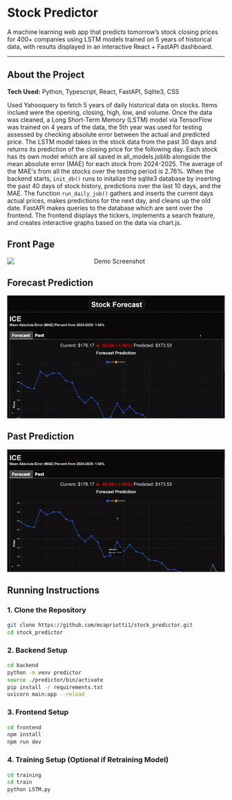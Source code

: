 # Stock Predictor

A machine learning web app that predicts tomorrow’s stock closing prices for 400+ companies using LSTM models trained on 5 years of historical data, with results displayed in an interactive React + FastAPI dashboard.

---

## About the Project

**Tech Used:** Python, Typescript, React, FastAPI, Sqlite3, CSS

Used Yahooquery to fetch 5 years of daily historical data on stocks. Items inclued were the opening, closing, high, low, and volume. Once the data was cleaned, a Long Short-Term Memory (LSTM) model via TensorFlow was trained on 4 years of the data, the 5th year was used for testing assessed by checking absolute error between the actual and predicted price. The LSTM model takes in the stock data from the past 30 days and returns its prediction of the closing price for the following day. Each stock has its own model which are all saved in all_models.joblib alongside the mean absolute error (MAE) for each stock from 2024-2025. The average of the MAE's from all the stocks over the testing period is 2.76%. When the backend starts, ```init_db()``` runs to initalize the sqlite3 database by inserting the past 40 days of stock history, predictions over the last 10 days, and the MAE. The function ```run_daily_job()``` gathers and inserts the current days actual prices, makes predictions for the next day, and cleans up the old date. FastAPI makes queries to the database which are sent over the frontend. The frontend displays the tickers, implements a search feature, and creates interactive graphs based on the data via chart.js.

## Front Page
<div style="text-align: center">
  <img src="demoVideos\StockDemo_FrontPage.gif" 
     alt="Demo Screenshot" 
     style="display: block; margin: 0 auto;">
</div>

## Forecast Prediction

<div style="text-align: center">
  <img src="demoVideos\StockDemo_Forecast.gif" 
     alt="Demo Screenshot" 
     style="display: block; margin: 0 auto;">
</div>

## Past Prediction

<div style="text-align: center">
  <img src="demoVideos\StockDemo_Past.gif" 
     alt="Demo Screenshot" 
     style="display: block; margin: 0 auto;">
</div>

## Running Instructions

### 1. Clone the Repository  
```bash
git clone https://github.com/mcapriotti1/stock_predictor.git
cd stock_predictor
```

### 2. Backend Setup
```bash
cd backend
python -m venv predictor
source ./predictor/bin/activate
pip install -r requirements.txt
uvicorn main:app --reload
```

### 3. Frontend Setup
```bash
cd frontend
npm install
npm run dev
```

### 4. Training Setup (Optional if Retraining Model)
```bash
cd training
cd train
python LSTM.py
